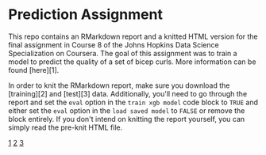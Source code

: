 # Prediction Assignment

This repo contains an RMarkdown report and a knitted HTML version for the final assignment
in Course 8 of the Johns Hopkins Data Science Specialization on Coursera. The goal of this
assignment was to train a model to predict the quality of a set of bicep curls. More
information can be found [here][1].

In order to knit the RMarkdown report, make sure you download the [training][2] and
[test][3] data. Additionally, you'll need to go through the report and set the `eval`
option in the `train xgb model` code block to `TRUE` and either set the `eval` option in
the `load saved model` to `FALSE` or remove the block entirely. If you don't intend on
knitting the report yourself, you can simply read the pre-knit HTML file.

[1](http://groupware.les.inf.puc-rio.br/har)
[2](https://d396qusza40orc.cloudfront.net/predmachlearn/pml-training.csv)
[3](https://d396qusza40orc.cloudfront.net/predmachlearn/pml-testing.csv)
